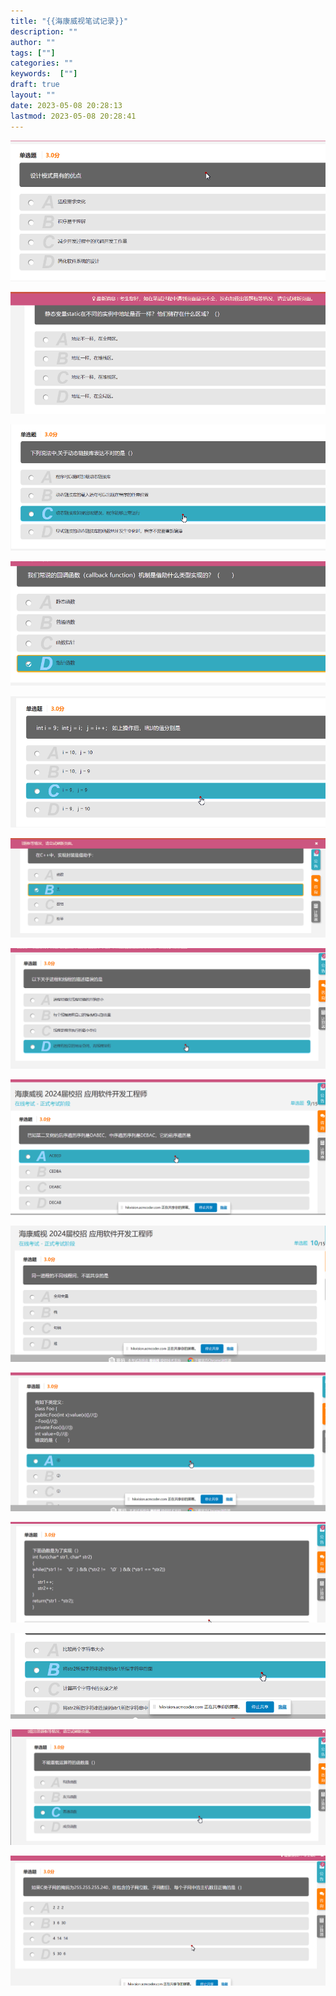 ```yaml
---
title: "{{海康威视笔试记录}}"
description: ""
author: ""
tags: [""]
categories: ""
keywords:  [""]
draft: true
layout: ""
date: 2023-05-08 20:28:13
lastmod: 2023-05-08 20:28:41
---
```



![](海康威视笔试记录.assets/image-20230508203346.png)

![](海康威视笔试记录.assets/image-20230508203357.png)






![](海康威视笔试记录.assets/image-20230508203416.png)







![](海康威视笔试记录.assets/image-20230508203441.png)

![](海康威视笔试记录.assets/image-20230508203446.png)

![](海康威视笔试记录.assets/image-20230508203510.png)

![](海康威视笔试记录.assets/image-20230508203531.png)

![](海康威视笔试记录.assets/image-20230508203552.png)



![](海康威视笔试记录.assets/image-20230508203641.png)


![](海康威视笔试记录.assets/image-20230508203654.png)



![](海康威视笔试记录.assets/image-20230508203738.png)

![](海康威视笔试记录.assets/image-20230508203745.png)



![](海康威视笔试记录.assets/image-20230508203839.png)

![](海康威视笔试记录.assets/image-20230508203845.png)

